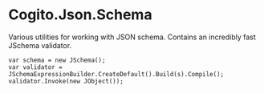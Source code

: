 # Cogito.Json.Schema
Various utilities for working with JSON schema. Contains an incredibly fast JSchema validator.

```
var schema = new JSchema();
var validator = JSchemaExpressionBuilder.CreateDefault().Build(s).Compile();
validator.Invoke(new JObject());
```
